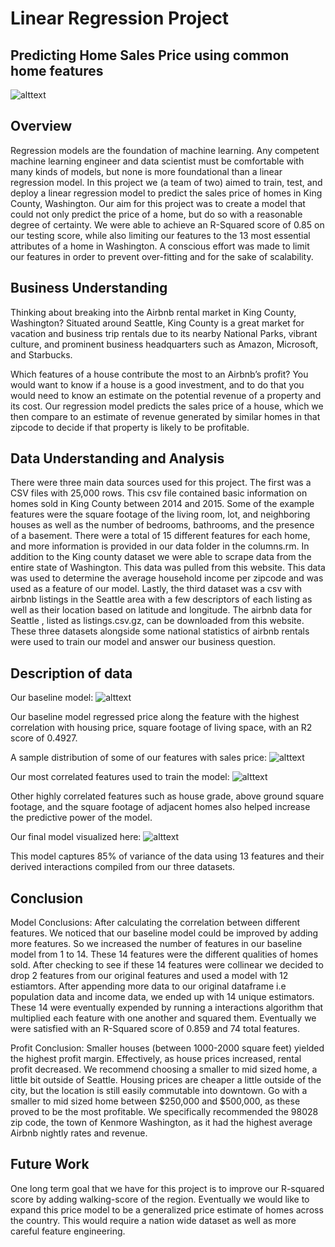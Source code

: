 # Linear Regression Project
## Predicting Home Sales Price using common home features

![alttext](https://i.ibb.co/s9r59x2/Seattle-Rainier-photo.jpg)

## Overview

Regression models are the foundation of machine learning. Any competent machine learning engineer and data scientist must be comfortable with many kinds of models, but none is more foundational than a linear regression model. In  this project we (a team of two) aimed to train, test, and deploy a linear regression model to predict the sales price of homes in King County, Washington. Our aim for this project was to create a model that could not only predict the price of a home, but do so with a reasonable degree of certainty. We were able to achieve an R-Squared score of 0.85 on our testing score, while also limiting our features to the 13 most essential attributes of a home in Washington. A conscious effort was made to limit our features in order to prevent over-fitting and for the sake of scalability. 

## Business Understanding

Thinking about breaking into the Airbnb rental market in King County, Washington?  Situated around Seattle, King County is a great market for vacation and business trip rentals due to its nearby National Parks, vibrant culture, and prominent business headquarters such as Amazon, Microsoft, and Starbucks.

Which features of a house contribute the most to an Airbnb’s profit? You would want to know if a house is a good investment, and to do that you would need to know an estimate on the potential revenue of a property and its cost. Our regression model predicts the sales price of a house, which we then compare to an estimate of revenue generated by similar homes in that zipcode to decide if that property is likely to be profitable.

## Data Understanding and Analysis

There were three main data sources used for this project. The first was a CSV files with 25,000 rows. This csv file contained basic information on homes sold in King County between 2014 and 2015. Some of the example features were the square footage of the living room, lot, and neighboring houses as well as the number of bedrooms, bathrooms, and the presence of a basement. There were a total of 15 different features for each home, and more information is provided in our data folder in the columns.rm. In addition to the King county dataset we were able to scrape data from the entire state of Washington. This data was pulled from this website.   This data was used to determine the average household income per zipcode and was used as a feature of our model. Lastly, the third dataset was a csv with airbnb listings in the Seattle area with a few descriptors of each listing as well as their location based on latitude and longitude. The airbnb data for Seattle , listed as listings.csv.gz, can be downloaded from this website. These three datasets alongside some national statistics of airbnb rentals were used to train our model and answer our business question. 
 
## Description of data

Our baseline model: 
![alttext](https://i.ibb.co/2gPCLmk/sales-price-sqft-living-model.png)

Our baseline model regressed price along the feature with the highest correlation with housing price, square footage of living space, with an R2 score of 0.4927.

A sample distribution of some of our features with sales price: 
![alttext]([https://i.ibb.co/PC1hVKj/output.png](https://i.ibb.co/dctMhXH/top-3-features.png))

Our most correlated features used to train the model: 
![alttext](https://i.ibb.co/hmGycdz/feature-correlation-heatmap.png)

Other highly correlated features such as house grade, above ground square footage, and the square footage of adjacent homes also helped increase the predictive power of the model.

Our final model visualized here: 
![alttext](https://i.ibb.co/SxqX2hV/model-final.png)

This model captures 85% of variance of the data using 13 features and their derived interactions compiled from our three datasets.

## Conclusion


Model Conclusions:
After calculating the correlation between different features. We noticed that our baseline model could be improved  by adding more features. So we increased the number of features in our baseline model from 1 to 14. These 14 features were the different qualities of homes sold. After checking to see if these 14 features were collinear we decided to drop 2 features from our original features and used a model with 12 estiamtors. After appending more data to our original dataframe i.e population data and income data, we ended up with 14 unique estimators. These 14 were eventually expended by running a interactions algorithm that multiplied each feature with one another and squared them. Eventually we were satisfied with an R-Squared score of 0.859 and 74 total features. 

Profit Conclusion:
Smaller houses (between 1000-2000 square feet) yielded the highest profit margin. Effectively, as house prices increased, rental profit decreased. We recommend choosing a smaller to mid sized home, a little bit outside of Seattle. Housing prices are cheaper a little outside of the city, but the location is still easily commutable into downtown. Go with a smaller to mid sized home between $250,000 and $500,000, as these proved to be the most profitable. We specifically recommended the 98028 zip code, the town of Kenmore Washington, as it had the highest average  Airbnb nightly rates and revenue. 

## Future Work

One long term goal that we have for this project is to improve our R-squared score by adding walking-score of the region. Eventually we would like to expand this price model to be  a generalized price estimate of homes across the country. This would require a nation wide dataset as well as more careful feature engineering.  







